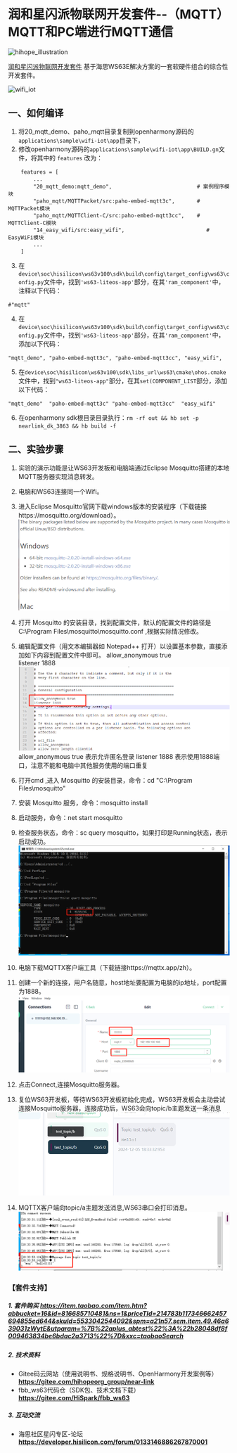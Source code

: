 # 润和星闪派物联网开发套件--（MQTT）MQTT和PC端进行MQTT通信

![hihope_illustration](https://gitee.com/hihopeorg/hispark-hm-pegasus/raw/master/docs/figures/hihope_illustration.png)

[润和星闪派物联网开发套件](https://item.taobao.com/item.htm?abbucket=16&id=816685710481&ns=1&priceTId=214783b117346662457694855ed644&skuId=5533042544092&spm=a21n57.sem.item.49.46a639031zWytE&utparam=%7B%22aplus_abtest%22%3A%22b28048df8f009463834be6bdac2a3713%22%7D&xxc=taobaoSearch) 基于海思WS63E解决方案的一套软硬件组合的综合性开发套件。

![wifi_iot](https://img.alicdn.com/imgextra/i4/3583112207/O1CN01SvRG981SAr7bdEg3i_!!3583112207.png)




## 一、如何编译

1. 将20_mqtt_demo、paho_mqtt目录复制到openharmony源码的`applications\sample\wifi-iot\app`目录下，
2. 修改openharmony源码的`applications\sample\wifi-iot\app\BUILD.gn`文件，将其中的 `features` 改为：

```
    features = [
        ...
        "20_mqtt_demo:mqtt_demo",                           # 案例程序模块
        "paho_mqtt/MQTTPacket/src:paho-embed-mqtt3c",       # MQTTPacket模块
        "paho_mqtt/MQTTClient-C/src:paho-embed-mqtt3cc",    # MQTTClient-C模块
        "14_easy_wifi/src:easy_wifi",                          # EasyWiFi模块
        ...
    ]
```
3. 在`device\soc\hisilicon\ws63v100\sdk\build\config\target_config\ws63\config.py`文件中，找到`'ws63-liteos-app'`部分，在其`'ram_component'`中，注释以下代码：
```
#"mqtt"
```

4. 在`device\soc\hisilicon\ws63v100\sdk\build\config\target_config\ws63\config.py`文件中，找到`'ws63-liteos-app'`部分，在其`'ram_component'`中，添加以下代码：
```
"mqtt_demo", "paho-embed-mqtt3c", "paho-embed-mqtt3cc", "easy_wifi",
```

5. 在`device\soc\hisilicon\ws63v100\sdk\libs_url\ws63\cmake\ohos.cmake`文件中，找到`"ws63-liteos-app"`部分，在其`set(COMPONENT_LIST`部分，添加以下代码：
```
"mqtt_demo"  "paho-embed-mqtt3c" "paho-embed-mqtt3cc"  "easy_wifi"
```
6. 在openharmony sdk根目录目录执行：`rm -rf out && hb set -p nearlink_dk_3863 && hb build -f`



## 二、实验步骤
1. 实验的演示功能是让WS63开发板和电脑端通过Eclipse Mosquitto搭建的本地MQTT服务器实现消息转发。

2. 电脑和WS63连接同一个Wifi。

3. 进入Eclipse Mosquitto官网下载windows版本的安装程序（下载链接https://mosquitto.org/download）。
  ![image-1](../docs/pic/20_mqtt_demo/image-1.png)

4. 打开 Mosquitto 的安装目录，找到配置文件，默认的配置文件的路径是 C:\Program Files\mosquitto\mosquitto.conf ,根据实际情况修改。

5. 编辑配置文件（用文本编辑器如 Notepad++ 打开）以设置基本参数，直接添加如下内容到配置文件中即可。
allow_anonymous true          
listener 1888      
  ![image-2](../docs/pic/20_mqtt_demo/image-2.png)
allow_anonymous true 表示允许匿名登录
listener 1888 表示使用1888端口，注意不能和电脑中其他服务使用的端口重复

6. 打开cmd ,进入 Mosquitto 的安装目录，命令：cd "C:\Program Files\mosquitto"

7. 安装 Mosquitto 服务，命令：mosquitto install

8. 启动服务，命令：net start mosquitto

9. 检查服务状态，命令：sc query mosquitto，如果打印是Running状态，表示启动成功。
  ![image-8](../docs/pic/20_mqtt_demo/image-8.png)
10. 电脑下载MQTTX客户端工具（下载链接https://mqttx.app/zh）。
  
11. 创建一个新的连接，用户名随意，host地址要配置为电脑的ip地址，port配置为1888。
  ![image-6](../docs/pic/20_mqtt_demo/image-6.png)
12. 点击Connect,连接Mosquitto服务器。
  
13. 复位WS63开发板，等待WS63开发板初始化完成，WS63开发板会主动尝试连接Mosquitto服务器，连接成功后，WS63会向topic/b主题发送一条消息
  ![image-7](../docs/pic/20_mqtt_demo/image-7.png)
14. MQTTX客户端向topic/a主题发送消息,WS63串口会打印消息。
  ![image-5](../docs/pic/20_mqtt_demo/image-5.png)



### 【套件支持】

##### 1. 套件购买  https://item.taobao.com/item.htm?abbucket=16&id=816685710481&ns=1&priceTId=214783b117346662457694855ed644&skuId=5533042544092&spm=a21n57.sem.item.49.46a639031zWytE&utparam=%7B%22aplus_abtest%22%3A%22b28048df8f009463834be6bdac2a3713%22%7D&xxc=taobaoSearch

##### 2. 技术资料

- Gitee码云网站（使用说明书、规格说明书、OpenHarmony开发案例等） **https://gitee.com/hihopeorg_group/near-link**
- fbb_ws63代码仓（SDK包、技术文档下载）**https://gitee.com/HiSpark/fbb_ws63**

##### 3. 互动交流
- 海思社区星闪专区-论坛 **https://developer.hisilicon.com/forum/0133146886267870001**
